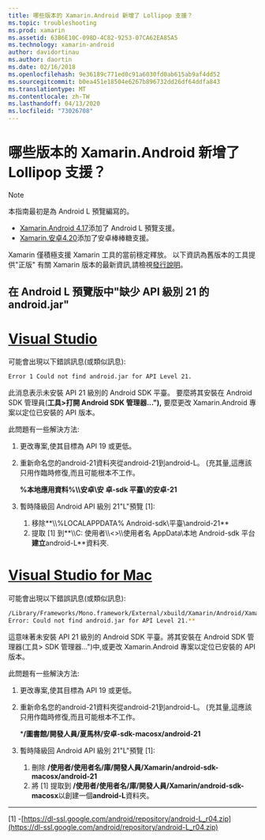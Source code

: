 ```yaml
---
title: 哪些版本的 Xamarin.Android 新增了 Lollipop 支援？
ms.topic: troubleshooting
ms.prod: xamarin
ms.assetid: 63B6E10C-098D-4C82-9253-07CA62EA85A5
ms.technology: xamarin-android
author: davidortinau
ms.author: daortin
ms.date: 02/16/2018
ms.openlocfilehash: 9e36189c771ed0c91a6030fd0ab615ab9af4dd52
ms.sourcegitcommit: b0ea451e18504e6267b896732dd26df64ddfa843
ms.translationtype: MT
ms.contentlocale: zh-TW
ms.lasthandoff: 04/13/2020
ms.locfileid: "73026708"
---
```

# <a name="what-version-of-xamarinandroid-added-lollipop-support"></a>哪些版本的 Xamarin.Android 新增了 Lollipop 支援？

> [!NOTE]
> 本指南最初是為 Android L 預覽編寫的。

- [Xamarin.Android 4.17](https://github.com/xamarin/release-notes-archive/blob/master/release-notes/android/xamarin.android_4/xamarin.android_4.17/index.md)添加了 Android L 預覽支援。
- [Xamarin.安卓4.20](https://github.com/xamarin/release-notes-archive/blob/master/release-notes/android/xamarin.android_4/xamarin.android_4.20/index.md)添加了安卓棒棒糖支援。

Xamarin 僅積極支援 Xamarin 工具的當前穩定釋放。 以下資訊為舊版本的工具提供"正版" 有關 Xamarin 版本的最新資訊,請檢視[發行說明](https://docs.microsoft.com/xamarin/whats-new/#product-release-notes)。

## <a name="missing-androidjar-for-api-level-21-in-android-l-preview"></a>在 Android L 預覽版中"缺少 API 級別 21 的 android.jar"

# <a name="visual-studio"></a>[Visual Studio](#tab/windows)

可能會出現以下錯誤訊息(或類似訊息):

```cmd
Error 1 Could not find android.jar for API Level 21.
```

此消息表示未安裝 API 21 級別的 Android SDK 平臺。 要麼將其安裝在 Android SDK 管理員(**工具>打開 Android SDK 管理器..."),** 要麼更改 Xamarin.Android 專案以定位已安裝的 API 版本。

此問題有一些解決方法:

1. 更改專案,使其目標為 API 19 或更低。

2. 重新命名您的android-21資料夾從android-21到android-L。 (充其量,這應該只用作臨時修復,而且可能根本不工作。

   **%本地應用資料%\\\\安卓\\安 卓-sdk 平臺\\的安卓-21**

3. 暫時降級回 Android API 級別 21"L"預覽 [1]:

    1. 移除**\\\\%LOCALAPPDATA% Android-sdk\\平臺\\android-21** 
    2. 提取 [1] 到**\\\\C: 使用者\\\\&lt;&gt;\\\\使用者名 AppData\\本地 Android-sdk 平台**建立**android-L**資料夾.

# <a name="visual-studio-for-mac"></a>[Visual Studio for Mac](#tab/macos)

可能會出現以下錯誤訊息(或類似訊息):

```bash
/Library/Frameworks/Mono.framework/External/xbuild/Xamarin/Android/Xamarin.Android.Common.targets: 
Error: Could not find android.jar for API Level 21.**
```

這意味著未安裝 API 21 級別的 Android SDK 平臺。將其安裝在 Android SDK 管理器(工具> SDK 管理器...")中,或更改 Xamarin.Android 專案以定位已安裝的 API 版本。

此問題有一些解決方法:

1. 更改專案,使其目標為 API 19 或更低。

2. 重新命名您的android-21資料夾從android-21到android-L。 (充其量,這應該只用作臨時修復,而且可能根本不工作。

   ***/圖書館/開發人員/夏馬林/安卓-sdk-macosx/android-21**

3. 暫時降級回 Android API 級別 21"L"預覽 [1]:

    1. 刪除 **/使用者/使用者名/庫/開發人員/Xamarin/android-sdk-macosx/android-21**
    2. 將 [1] 提取到 **/使用者/使用者名/庫/開發人員/Xamarin/android-sdk-macosx**以創建一個**android-L**資料夾。

-----

[1] -[https://dl-ssl.google.com/android/repository/android-L_r04.zip](https://dl-ssl.google.com/android/repository/android-L_r04.zip)
